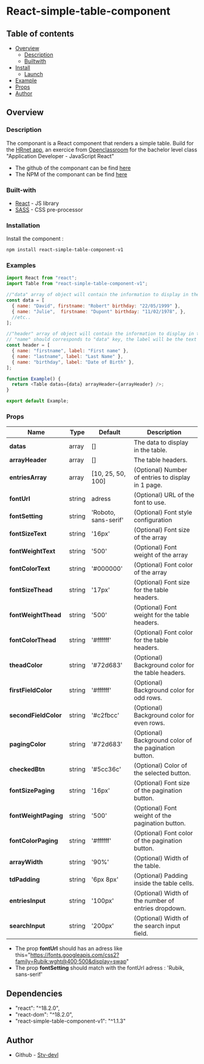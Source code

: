# React-simple-table-component

## Table of contents

- [Overview](#overview)
  - [Description](#Description)
  - [Builtwith](#Built-with)
- [Install](#Install)
  - [Launch](#Launch)
- [Example](#Example)
- [Props](#Props)
- [Author](#author)

## Overview

### Description

The componant is a React component that renders a simple table. Build for the [HRnet app](https://github.com/Stv-devl/hrnet-jquery-to-react), an exercice from [Openclassroom](https://openclassrooms.com/) for the bachelor level class "Application Developer - JavaScript React"

- The github of the componant can be find [here](https://github.com/Stv-devl/react-simple-table-component)
- The NPM of the componant can be find [here](https://www.npmjs.com/package/react-simple-table-component-v1)

### Built-with

- [React](https://reactjs.org/) - JS library
- [SASS](https://sass-lang.com/) - CSS pre-processor

### Installation

Install the component :

```bash
npm install react-simple-table-component-v1
```

### Examples

```javascript
import React from "react";
import Table from "react-simple-table-component-v1";

//"data" array of object will contain the information to display in the array
const data = [
  { name: "David", firstname: "Robert" birthday: "22/05/1999" },
  { name: "Julie",  firstname: "Dupont" birthday: "11/02/1978", },
  //etc..
];

//"header" array of object will contain the information to display in the header of the array
// "name" should corresponds to "data" key, the label will be the text in header of the array
const header = [
  { name: "firstname", label: "First name" },
  { name: "lastname", label: "Last Name" },
  { name: "birthday", label: "Date of Birth" },
];

function Example() {
  return <Table datas={data} arrayHeader={arrayHeader} />;
}

export default Example;
```

### Props

| Name                 | Type   | Default              | Description                                           |
| -------------------- | ------ | -------------------- | ----------------------------------------------------- |
| **datas**            | array  | []                   | The data to display in the table.                     |
| **arrayHeader**      | array  | []                   | The table headers.                                    |
| **entriesArray**     | array  | [10, 25, 50, 100]    | (Optional) Number of entries to display in 1 page.    |
| **fontUrl**          | string | adress               | (Optional) URL of the font to use.                    |
| **fontSetting**      | string | 'Roboto, sans-serif' | (Optional) Font style configuration                   |
| **fontSizeText**     | string | '16px'               | (Optional) Font size of the array                     |
| **fontWeightText**   | string | '500'                | (Optional) Font weight of the array                   |
| **fontColorText**    | string | '#000000'            | (Optional) Font color of the array                    |
| **fontSizeThead**    | string | '17px'               | (Optional) Font size for the table headers.           |
| **fontWeightThead**  | string | '500'                | (Optional) Font weight for the table headers.         |
| **fontColorThead**   | string | '#ffffff'            | (Optional) Font color for the table headers.          |
| **theadColor**       | string | '#72d683'            | (Optional) Background color for the table headers.    |
| **firstFieldColor**  | string | '#ffffff'            | (Optional) Background color for odd rows.             |
| **secondFieldColor** | string | '#c2fbcc'            | (Optional) Background color for even rows.            |
| **pagingColor**      | string | '#72d683'            | (Optional) Background color of the pagination button. |
| **checkedBtn**       | string | '#5cc36c'            | (Optional) Color of the selected button.              |
| **fontSizePaging**   | string | '16px'               | (Optional) Font size of the pagination button.        |
| **fontWeightPaging** | string | '500'                | (Optional) Font weight of the pagination button.      |
| **fontColorPaging**  | string | '#ffffff'            | (Optional) Font color of the pagination button.       |
| **arrayWidth**       | string | '90%'                | (Optional) Width of the table.                        |
| **tdPadding**        | string | '6px 8px'            | (Optional) Padding inside the table cells.            |
| **entriesInput**     | string | '100px'              | (Optional) Width of the number of entries dropdown.   |
| **searchInput**      | string | '200px'              | (Optional) Width of the search input field.           |

- The prop **fontUrl** should has an adress like this="https://fonts.googleapis.com/css2?family=Rubik:wght@400;500&display=swap"
- The prop **fontSetting** should match with the fontUrl adress : 'Rubik, sans-serif'

## Dependencies

- "react": "^18.2.0",
- "react-dom": "^18.2.0",
- "react-simple-table-component-v1": "^1.1.3"

## Author

- Github - [Stv-devl](https://github.com/Stv-devl/)

```

```
